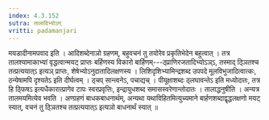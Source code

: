 ```yaml
---
index: 4.3.152
sutra: तालादिभ्योऽण्
vritti: padamanjari
---
```


 मयडादीनामपवाद इति । आदिशब्देनाञो ग्रहणम्, बहुवचनं तु तयोरेव प्रकृतिभेदेन बहुत्वात् । तत्र तालश्यामाकाभ्यां वृद्धत्वान्मयट् प्राप्तः बर्हिणस्य विकारो बार्हिणम्---ठ्प्राणिरजतादिभ्योऽञ्ऽ, तस्माद् ठ्ञितश्च तत्प्रत्ययात्ऽ इत्यञ् प्राप्तः, शेषेभ्योऽनुदातादिलक्षणस्य । लिशिदृशिभ्यामिन्द्रशब्द उपपदे मूलविभुजादित्वात्कः, ठन्येषामपि दृश्यतेऽ इति दीर्घत्वम् । ठ्चप् सान्त्वनेऽ, पचाद्यच् । पीयूक्षाशब्दः ठ्लघावन्तेऽ इति मध्योदातः, तत्र हि ठ्फिषऽ इत्यधैकारात्प्रागेव टापः स्वरप्रवृत्तिः, इन्द्रायुधशब्द समासस्वरेणान्तोदातः । तालाद्धनुषीति । अन्यत्र तालमयमित्येव भवति । अण्ग्रहणं बाधकबाधनार्थम्, अन्यथा यथाविहितमित्युच्यमाने बार्हणशब्दाद्वृद्धलक्षणो मयट् स्यात्, वचनं तु ठ्ञितश्च तत्प्रत्ययात्ऽ इत्यञो बाधनार्थं स्यात् ॥